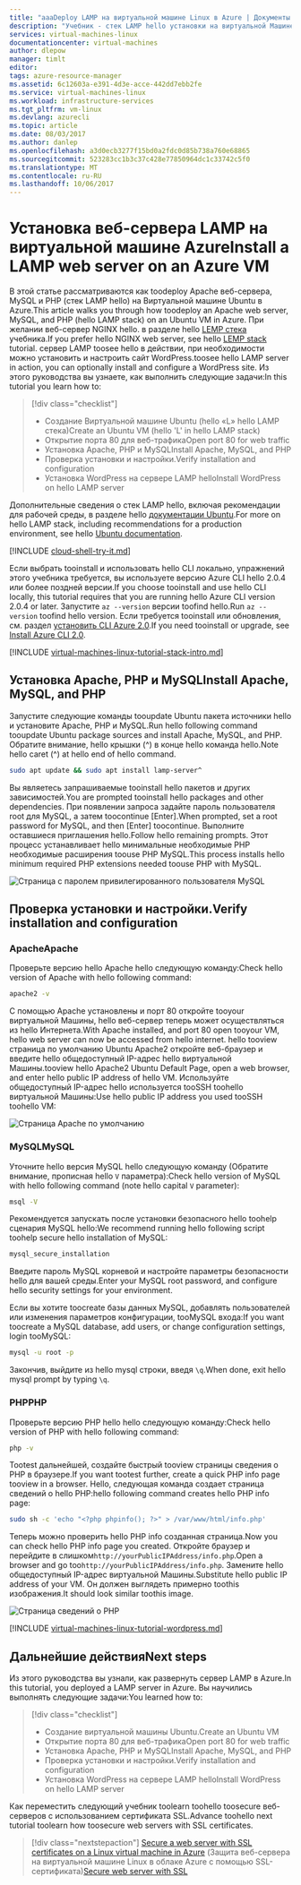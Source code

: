 ```yaml
---
title: "aaaDeploy LAMP на виртуальной машине Linux в Azure | Документы Microsoft"
description: "Учебник - стек LAMP hello установки на виртуальной Машине Linux в Azure"
services: virtual-machines-linux
documentationcenter: virtual-machines
author: dlepow
manager: timlt
editor: 
tags: azure-resource-manager
ms.assetid: 6c12603a-e391-4d3e-acce-442dd7ebb2fe
ms.service: virtual-machines-linux
ms.workload: infrastructure-services
ms.tgt_pltfrm: vm-linux
ms.devlang: azurecli
ms.topic: article
ms.date: 08/03/2017
ms.author: danlep
ms.openlocfilehash: a3d0ecb3277f15bd0a2fdc0d85b738a760e68865
ms.sourcegitcommit: 523283cc1b3c37c428e77850964dc1c33742c5f0
ms.translationtype: MT
ms.contentlocale: ru-RU
ms.lasthandoff: 10/06/2017
---
```

# <a name="install-a-lamp-web-server-on-an-azure-vm"></a><span data-ttu-id="030af-103">Установка веб-сервера LAMP на виртуальной машине Azure</span><span class="sxs-lookup"><span data-stu-id="030af-103">Install a LAMP web server on an Azure VM</span></span>
<span data-ttu-id="030af-104">В этой статье рассматриваются как toodeploy Apache веб-сервера, MySQL и PHP (стек LAMP hello) на Виртуальной машине Ubuntu в Azure.</span><span class="sxs-lookup"><span data-stu-id="030af-104">This article walks you through how toodeploy an Apache web server, MySQL, and PHP (hello LAMP stack) on an Ubuntu VM in Azure.</span></span> <span data-ttu-id="030af-105">При желании веб-сервер NGINX hello. в разделе hello [LEMP стека](tutorial-lemp-stack.md) учебника.</span><span class="sxs-lookup"><span data-stu-id="030af-105">If you prefer hello NGINX web server, see hello [LEMP stack](tutorial-lemp-stack.md) tutorial.</span></span> <span data-ttu-id="030af-106">сервер LAMP toosee hello в действии, при необходимости можно установить и настроить сайт WordPress.</span><span class="sxs-lookup"><span data-stu-id="030af-106">toosee hello LAMP server in action, you can optionally install and configure a WordPress site.</span></span> <span data-ttu-id="030af-107">Из этого руководства вы узнаете, как выполнить следующие задачи:</span><span class="sxs-lookup"><span data-stu-id="030af-107">In this tutorial you learn how to:</span></span>

> [!div class="checklist"]
> * <span data-ttu-id="030af-108">Создание Виртуальной машине Ubuntu (hello «L» hello LAMP стека)</span><span class="sxs-lookup"><span data-stu-id="030af-108">Create an Ubuntu VM (hello 'L' in hello LAMP stack)</span></span>
> * <span data-ttu-id="030af-109">Открытие порта 80 для веб-трафика</span><span class="sxs-lookup"><span data-stu-id="030af-109">Open port 80 for web traffic</span></span>
> * <span data-ttu-id="030af-110">Установка Apache, PHP и MySQL</span><span class="sxs-lookup"><span data-stu-id="030af-110">Install Apache, MySQL, and PHP</span></span>
> * <span data-ttu-id="030af-111">Проверка установки и настройки.</span><span class="sxs-lookup"><span data-stu-id="030af-111">Verify installation and configuration</span></span>
> * <span data-ttu-id="030af-112">Установка WordPress на сервере LAMP hello</span><span class="sxs-lookup"><span data-stu-id="030af-112">Install WordPress on hello LAMP server</span></span>


<span data-ttu-id="030af-113">Дополнительные сведения о стек LAMP hello, включая рекомендации для рабочей среды, в разделе hello [документации Ubuntu](https://help.ubuntu.com/community/ApacheMySQLPHP).</span><span class="sxs-lookup"><span data-stu-id="030af-113">For more on hello LAMP stack, including recommendations for a production environment, see hello [Ubuntu documentation](https://help.ubuntu.com/community/ApacheMySQLPHP).</span></span>

[!INCLUDE [cloud-shell-try-it.md](../../../includes/cloud-shell-try-it.md)]

<span data-ttu-id="030af-114">Если выбрать tooinstall и использовать hello CLI локально, упражнений этого учебника требуется, вы используете версию Azure CLI hello 2.0.4 или более поздней версии.</span><span class="sxs-lookup"><span data-stu-id="030af-114">If you choose tooinstall and use hello CLI locally, this tutorial requires that you are running hello Azure CLI version 2.0.4 or later.</span></span> <span data-ttu-id="030af-115">Запустите `az --version` версии toofind hello.</span><span class="sxs-lookup"><span data-stu-id="030af-115">Run `az --version` toofind hello version.</span></span> <span data-ttu-id="030af-116">Если требуется tooinstall или обновления, см. раздел [установить CLI Azure 2.0]( /cli/azure/install-azure-cli).</span><span class="sxs-lookup"><span data-stu-id="030af-116">If you need tooinstall or upgrade, see [Install Azure CLI 2.0]( /cli/azure/install-azure-cli).</span></span> 

[!INCLUDE [virtual-machines-linux-tutorial-stack-intro.md](../../../includes/virtual-machines-linux-tutorial-stack-intro.md)]

## <a name="install-apache-mysql-and-php"></a><span data-ttu-id="030af-117">Установка Apache, PHP и MySQL</span><span class="sxs-lookup"><span data-stu-id="030af-117">Install Apache, MySQL, and PHP</span></span>

<span data-ttu-id="030af-118">Запустите следующие команды tooupdate Ubuntu пакета источники hello и установите Apache, PHP и MySQL.</span><span class="sxs-lookup"><span data-stu-id="030af-118">Run hello following command tooupdate Ubuntu package sources and install Apache, MySQL, and PHP.</span></span> <span data-ttu-id="030af-119">Обратите внимание, hello крышки (^) в конце hello команда hello.</span><span class="sxs-lookup"><span data-stu-id="030af-119">Note hello caret (^) at hello end of hello command.</span></span>


```bash
sudo apt update && sudo apt install lamp-server^
```



<span data-ttu-id="030af-120">Вы являетесь запрашиваемые tooinstall hello пакетов и других зависимостей.</span><span class="sxs-lookup"><span data-stu-id="030af-120">You are prompted tooinstall hello packages and other dependencies.</span></span> <span data-ttu-id="030af-121">При появлении запроса задайте пароль пользователя root для MySQL, а затем toocontinue [Enter].</span><span class="sxs-lookup"><span data-stu-id="030af-121">When prompted, set a root password for MySQL, and then [Enter] toocontinue.</span></span> <span data-ttu-id="030af-122">Выполните оставшиеся приглашения hello.</span><span class="sxs-lookup"><span data-stu-id="030af-122">Follow hello remaining prompts.</span></span> <span data-ttu-id="030af-123">Этот процесс устанавливает hello минимальные необходимые PHP необходимые расширения toouse PHP MySQL.</span><span class="sxs-lookup"><span data-stu-id="030af-123">This process installs hello minimum required PHP extensions needed toouse PHP with MySQL.</span></span> 

![Страница с паролем привилегированного пользователя MySQL][1]

## <a name="verify-installation-and-configuration"></a><span data-ttu-id="030af-125">Проверка установки и настройки.</span><span class="sxs-lookup"><span data-stu-id="030af-125">Verify installation and configuration</span></span>


### <a name="apache"></a><span data-ttu-id="030af-126">Apache</span><span class="sxs-lookup"><span data-stu-id="030af-126">Apache</span></span>

<span data-ttu-id="030af-127">Проверьте версию hello Apache hello следующую команду:</span><span class="sxs-lookup"><span data-stu-id="030af-127">Check hello version of Apache with hello following command:</span></span>
```bash
apache2 -v
```

<span data-ttu-id="030af-128">С помощью Apache установлены и порт 80 откройте tooyour виртуальной Машины, hello веб-сервер теперь может осуществляться из hello Интернета.</span><span class="sxs-lookup"><span data-stu-id="030af-128">With Apache installed, and port 80 open tooyour VM, hello web server can now be accessed from hello internet.</span></span> <span data-ttu-id="030af-129">hello tooview страница по умолчанию Ubuntu Apache2 откройте веб-браузер и введите hello общедоступный IP-адрес hello виртуальной Машины.</span><span class="sxs-lookup"><span data-stu-id="030af-129">tooview hello Apache2 Ubuntu Default Page, open a web browser, and enter hello public IP address of hello VM.</span></span> <span data-ttu-id="030af-130">Используйте общедоступный IP-адрес hello используется tooSSH toohello виртуальной Машины:</span><span class="sxs-lookup"><span data-stu-id="030af-130">Use hello public IP address you used tooSSH toohello VM:</span></span>

![Страница Apache по умолчанию][3]


### <a name="mysql"></a><span data-ttu-id="030af-132">MySQL</span><span class="sxs-lookup"><span data-stu-id="030af-132">MySQL</span></span>

<span data-ttu-id="030af-133">Уточните hello версия MySQL hello следующую команду (Обратите внимание, прописная hello `V` параметра):</span><span class="sxs-lookup"><span data-stu-id="030af-133">Check hello version of MySQL with hello following command (note hello capital `V` parameter):</span></span>

```bash
msql -V
```

<span data-ttu-id="030af-134">Рекомендуется запускать после установки безопасного hello toohelp сценария MySQL hello:</span><span class="sxs-lookup"><span data-stu-id="030af-134">We recommend running hello following script toohelp secure hello installation of MySQL:</span></span>

```bash
mysql_secure_installation
```

<span data-ttu-id="030af-135">Введите пароль MySQL корневой и настройте параметры безопасности hello для вашей среды.</span><span class="sxs-lookup"><span data-stu-id="030af-135">Enter your MySQL root password, and configure hello security settings for your environment.</span></span>

<span data-ttu-id="030af-136">Если вы хотите toocreate базы данных MySQL, добавлять пользователей или изменения параметров конфигурации, tooMySQL входа:</span><span class="sxs-lookup"><span data-stu-id="030af-136">If you want toocreate a MySQL database, add users, or change configuration settings, login tooMySQL:</span></span>

```bash
mysql -u root -p
```

<span data-ttu-id="030af-137">Закончив, выйдите из hello mysql строки, введя `\q`.</span><span class="sxs-lookup"><span data-stu-id="030af-137">When done, exit hello mysql prompt by typing `\q`.</span></span>

### <a name="php"></a><span data-ttu-id="030af-138">PHP</span><span class="sxs-lookup"><span data-stu-id="030af-138">PHP</span></span>

<span data-ttu-id="030af-139">Проверьте версию PHP hello hello следующую команду:</span><span class="sxs-lookup"><span data-stu-id="030af-139">Check hello version of PHP with hello following command:</span></span>

```bash
php -v
```

<span data-ttu-id="030af-140">Tootest дальнейшей, создайте быстрый tooview страницы сведения о PHP в браузере.</span><span class="sxs-lookup"><span data-stu-id="030af-140">If you want tootest further, create a quick PHP info page tooview in a browser.</span></span> <span data-ttu-id="030af-141">Hello, следующая команда создает страница сведений о hello PHP:</span><span class="sxs-lookup"><span data-stu-id="030af-141">hello following command creates hello PHP info page:</span></span>

```bash
sudo sh -c 'echo "<?php phpinfo(); ?>" > /var/www/html/info.php'
```

<span data-ttu-id="030af-142">Теперь можно проверить hello PHP info созданная страница.</span><span class="sxs-lookup"><span data-stu-id="030af-142">Now you can check hello PHP info page you created.</span></span> <span data-ttu-id="030af-143">Откройте браузер и перейдите в слишком`http://yourPublicIPAddress/info.php`.</span><span class="sxs-lookup"><span data-stu-id="030af-143">Open a browser and go too`http://yourPublicIPAddress/info.php`.</span></span> <span data-ttu-id="030af-144">Замените hello общедоступный IP-адрес виртуальной Машины.</span><span class="sxs-lookup"><span data-stu-id="030af-144">Substitute hello public IP address of your VM.</span></span> <span data-ttu-id="030af-145">Он должен выглядеть примерно toothis изображения.</span><span class="sxs-lookup"><span data-stu-id="030af-145">It should look similar toothis image.</span></span>

![Страница сведений о PHP][2]

[!INCLUDE [virtual-machines-linux-tutorial-wordpress.md](../../../includes/virtual-machines-linux-tutorial-wordpress.md)]


## <a name="next-steps"></a><span data-ttu-id="030af-147">Дальнейшие действия</span><span class="sxs-lookup"><span data-stu-id="030af-147">Next steps</span></span>

<span data-ttu-id="030af-148">Из этого руководства вы узнали, как развернуть сервер LAMP в Azure.</span><span class="sxs-lookup"><span data-stu-id="030af-148">In this tutorial, you deployed a LAMP server in Azure.</span></span> <span data-ttu-id="030af-149">Вы научились выполнять следующие задачи:</span><span class="sxs-lookup"><span data-stu-id="030af-149">You learned how to:</span></span>

> [!div class="checklist"]
> * <span data-ttu-id="030af-150">Создание виртуальной машины Ubuntu.</span><span class="sxs-lookup"><span data-stu-id="030af-150">Create an Ubuntu VM</span></span>
> * <span data-ttu-id="030af-151">Открытие порта 80 для веб-трафика</span><span class="sxs-lookup"><span data-stu-id="030af-151">Open port 80 for web traffic</span></span>
> * <span data-ttu-id="030af-152">Установка Apache, PHP и MySQL</span><span class="sxs-lookup"><span data-stu-id="030af-152">Install Apache, MySQL, and PHP</span></span>
> * <span data-ttu-id="030af-153">Проверка установки и настройки.</span><span class="sxs-lookup"><span data-stu-id="030af-153">Verify installation and configuration</span></span>
> * <span data-ttu-id="030af-154">Установка WordPress на сервере LAMP hello</span><span class="sxs-lookup"><span data-stu-id="030af-154">Install WordPress on hello LAMP server</span></span>

<span data-ttu-id="030af-155">Как переместить следующий учебник toolearn toohello toosecure веб-серверов с использованием сертификата SSL.</span><span class="sxs-lookup"><span data-stu-id="030af-155">Advance toohello next tutorial toolearn how toosecure web servers with SSL certificates.</span></span>

> [!div class="nextstepaction"]
> <span data-ttu-id="030af-156">[Secure a web server with SSL certificates on a Linux virtual machine in Azure](tutorial-secure-web-server.md) (Защита веб-сервера на виртуальной машине Linux в облаке Azure с помощью SSL-сертификата)</span><span class="sxs-lookup"><span data-stu-id="030af-156">[Secure web server with SSL](tutorial-secure-web-server.md)</span></span>

[1]: ./media/tutorial-lamp-stack/configmysqlpassword-small.png
[2]: ./media/tutorial-lamp-stack/phpsuccesspage.png
[3]: ./media/tutorial-lamp-stack/apachesuccesspage.png